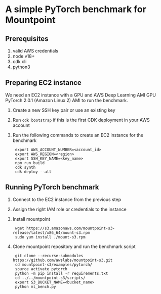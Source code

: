 # A simple PyTorch benchmark for Mountpoint

## Prerequisites
1. valid AWS credentials
2. node v18+
3. cdk cli
4. python3

## Preparing EC2 instance

We need an EC2 instance with a GPU and AWS Deep Learning AMI GPU PyTorch 2.0.1 (Amazon Linux 2) AMI to run the benchmark.

1. Create a new SSH key pair or use an existing key
2. Run `cdk bootstrap` if this is the first CDK deployment in your AWS account
2. Run the following commands to create an EC2 instance for the benchmark

        export AWS_ACCOUNT_NUMBER=<account_id>
        export AWS_REGION=<region>
        export SSH_KEY_NAME=<key_name>
        npm run build
        cdk synth
        cdk deploy --all

## Running PyTorch benchmark
1. Connect to the EC2 instance from the previous step
2. Assign the right IAM role or credentials to the instance
2. Install mountpoint

        wget https://s3.amazonaws.com/mountpoint-s3-release/latest/x86_64/mount-s3.rpm
        sudo yum install ./mount-s3.rpm

2. Clone mountpoint repository and run the benchmark script

        git clone --recurse-submodules https://github.com/awslabs/mountpoint-s3.git
        cd mountpoint-s3/examples/pytorch/
        source activate pytorch
        python -m pip install -r requirements.txt
        cd ../../mountpoint-s3/scripts/
        export S3_BUCKET_NAME=<bucket_name>
        python ml_bench.py